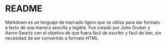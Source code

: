 # README
Markdown es un lenguaje de marcado ligero que se utiliza para dar formato a texto de una manera sencilla y legible. Fue creado por John Gruber y Aaron Swartz con el objetivo de que fuera fácil de escribir y fácil de leer, sin necesidad de ser convertido a formato HTML.
